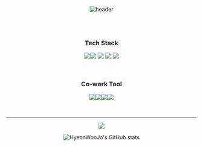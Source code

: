 <div align='center'> 

![header](https://capsule-render.vercel.app/api?type=soft&color=9033FF&height=300&section=header&text=^-^&fontSize=90&fontColor=FEFEFE)

<br/>
<br/>


<h3 align='center'> Tech Stack </h3>


<p align='center'>
<img src="https://img.shields.io/badge/python-3776AB?style=for-the-badge&logo=python&logoColor=white"><img src="https://img.shields.io/badge/django-092E20?style=for-the-badge&logo=django&logoColor=white">
<img src="https://img.shields.io/badge/mysql-4479A1?style=for-the-badge&logo=mysql&logoColor=white"> <img src="https://img.shields.io/badge/linux-FCC624?style=for-the-badge&logo=linux&logoColor=black"> <img src="https://img.shields.io/badge/amazonaws-232F3E?style=for-the-badge&logo=amazonaws&logoColor=white"> 
  
</p>

</br>


<h3 align='center'> Co-work Tool </h3>

<p align='center'>
<img src="https://img.shields.io/badge/github-181717?style=for-the-badge&logo=github&logoColor=white"><img src="https://img.shields.io/badge/git-F05032?style=for-the-badge&logo=git&logoColor=white"><img src="https://img.shields.io/badge/slack-181717?style=for-the-badge&logo=slack&logoColor=white"><img src="https://img.shields.io/badge/Postman-FF6C37?style=flat-square&logo=Postman&logoColor=white"/>
</p>

</br>


---

<!-- Language Statistics -->

<a href="https://github.com/HyeonWooJo/github-readme-stats">
  <img src="https://github-readme-stats.vercel.app/api/top-langs/?username=HyeonWooJo&theme=dark&layout=compact&exclude_repo=Jupyter_notebook,Mindslab01" />
</a>


</br>

<!-- GitHub Stats -->


![HyeonWooJo's GitHub stats](https://github-readme-stats.vercel.app/api?username=HyeonWooJo&show_icons=true&theme=dark)

